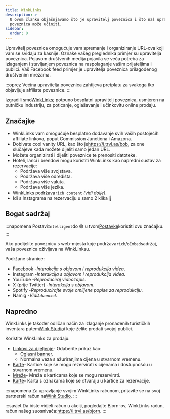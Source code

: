 ```yaml
---
title: WinkLinks
description: >-
  U ovom članku objašnjavamo što je upravitelj poveznica i što naš upravitelj
  poveznica može učiniti.
sidebar:
  order: 0
---
```

Upravitelj poveznica omogućuje vam spremanje i organiziranje URL-ova koji vam se sviđaju za kasnije. Oznake vašeg preglednika primjer su upravitelja poveznica. Pojavom društvenih medija pojavila se veća potreba za izlaganjem i stavljanjem poveznica na raspolaganje vašim prijateljima i publici. Vaš Facebook feed primjer je upravitelja poveznica prilagođenog društvenim mrežama.

:::oprez
Većina upravitelja poveznica zahtijeva pretplatu za svakoga tko objavljuje affiliate poveznice.
:::

Izgradili smo[WinkLinks](https://i.trvl.as/); potpuno besplatni upravitelj poveznica, usmjeren na putničku industriju, za poticanje, oglašavanje i učinkovitu online prodaju.

## Značajke

* WinkLinks vam omogućuje besplatno dodavanje svih vaših postojećih affiliate linkova, poput Commission Junctiona i Amazona.
* Dobivate cool vanity URL, kao što je<https://i.trvl.as/bob>, za one slučajeve kada možete dijeliti samo jedan URL.
* Možete organizirati i dijeliti poveznice te prenositi datoteke.
* Hoteli, lanci i brendovi mogu koristiti WinkLinks kao napredni sustav za rezervacije:
  * Podržava više svojstava.
  * Podržava više odredišta.
  * Podržava više valuta.
  * Podržava više jezika.
* WinkLinks podržava`rich content` *(vidi dolje)*.
* Idi s Instagrama na rezervaciju u samo 2 klika 🚀

## Bogat sadržaj

:::napomena
Postavi`Intelligent`do 🟢 u tvom[Postavke](/link-manager/settings)koristiti ovu značajku.
:::

Ako podijelite poveznicu s web-mjesta koje podržava`rich`/`oEmbed`sadržaj, vaša poveznica oživljava na WinkLinksu.

Podržane stranice:

* Facebook -*Interakcija s objavom i reprodukcija videa*.
* Instagram -*Interakcija s objavom i reprodukcija videa*.
* YouTube -*Reproduciraj videozapis*.
* X (prije Twitter) -*Interakcija s objavom*.
* Spotify -*Reproducirajte svoje omiljene popise za reprodukciju*.
* Namig -*Vidi`Advanced`*.

## Napredno

WinkLinks je također odličan način za izlaganje pronađenih turističkih inventara putem[Wink Studio](https://studio.wink.travel)i koje želite prodati svojoj publici.

Koristite WinkLinks za prodaju:

* [Linkovi za dijeljenje](/studio/shareable-links)- Odaberite prikaz kao:
  * [Oglasni banner](/developers/web-components/#content-loader).
  * Normalna veza s ažuriranjima cijena u stvarnom vremenu.
* [Karte](/studio/cards)- Kartice koje se mogu rezervirati s cijenama i dostupnošću u stvarnom vremenu.
* [Mreže](/studio/grids)- Mreža s karticama koje se mogu rezervirati.
* [Karte](/studio/maps)- Karta s oznakama koje se otvaraju u kartice za rezervacije.

:::napomena
Za upravljanje svojim WinkLinks računom, prijavite se na svoj partnerski račun na[Wink Studio](https://studio.wink.travel).
:::

:::savjet
Da biste vidjeli račun u akciji, pogledajte Bjorn-ov, WinkLinks račun, račun našeg suosnivača:<https://i.trvl.as/bjorn>.
:::

